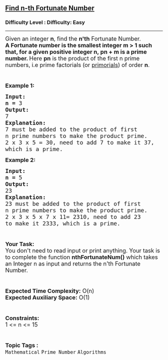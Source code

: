 <h2><a href="https://www.geeksforgeeks.org/problems/find-n-th-fortunate-number5740/1?page=8&status=unsolved&sortBy=accuracy">Find n-th Fortunate Number</a></h2><h3>Difficulty Level : Difficulty: Easy</h3><hr><div class="problems_problem_content__Xm_eO"><p><span style="font-size:18px">Given an integer <strong>n</strong>, find the <strong>n'th</strong> Fortunate Number.<br>
<strong>A Fortunate number is the smallest integer m &gt; 1 such that, for a given positive integer n,&nbsp;</strong><strong>pn</strong><strong>&nbsp;+ m is a prime number. </strong>Here <strong>pn</strong>&nbsp;is the product of the first n prime numbers, i.e prime factorials (or&nbsp;<a href="https://www.geeksforgeeks.org/primorial-of-a-number/">primorials</a>) of order <strong>n</strong>. </span></p>

<p>&nbsp;</p>

<p><span style="font-size:18px"><strong>Example 1:</strong></span></p>

<pre><span style="font-size:18px"><strong>Input:</strong></span>
<span style="font-size:18px"><strong>n = </strong>3</span>
<span style="font-size:18px"><strong>Output:</strong></span>
<span style="font-size:18px">7</span>
<span style="font-size:18px"><strong>Explanation:</strong></span>
<span style="font-size:18px">7 must be added to the product of first
n prime numbers to make the product prime.
2 x 3 x 5 = 30, need to add 7 to make it 37,
which is a prime.</span></pre>

<p><span style="font-size:18px"><strong>Example 2:</strong></span></p>

<pre><span style="font-size:18px"><strong>Input:</strong></span>
<span style="font-size:18px"><strong>n = </strong>5</span>
<span style="font-size:18px"><strong>Output:</strong></span>
<span style="font-size:18px">23</span>
<span style="font-size:18px"><strong>Explanation:</strong></span>
<span style="font-size:18px">23 must be added to the product of first
n prime numbers to make the product prime.
2 x 3 x 5 x 7 x 11= 2310, need to add 23
to make it 2333, which is a prime.</span></pre>

<p>&nbsp;</p>

<p><span style="font-size:18px"><strong>Your Task:</strong><br>
You don't need to read input or print anything. Your task is to complete the function <strong>nthFortunateNum()</strong> which takes an Integer n as input and returns the n'th Fortunate Number.</span></p>

<p>&nbsp;</p>

<p><span style="font-size:18px"><strong>Expected Time Complexity:</strong> O(n)<br>
<strong>Expected Auxiliary Space:</strong> O(1)</span></p>

<p>&nbsp;</p>

<p><span style="font-size:18px"><strong>Constraints:</strong></span><br>
<span style="font-size:18px">1 &lt;= n &lt;= 15</span></p>
</div><br><p><span style=font-size:18px><strong>Topic Tags : </strong><br><code>Mathematical</code>&nbsp;<code>Prime Number</code>&nbsp;<code>Algorithms</code>&nbsp;
